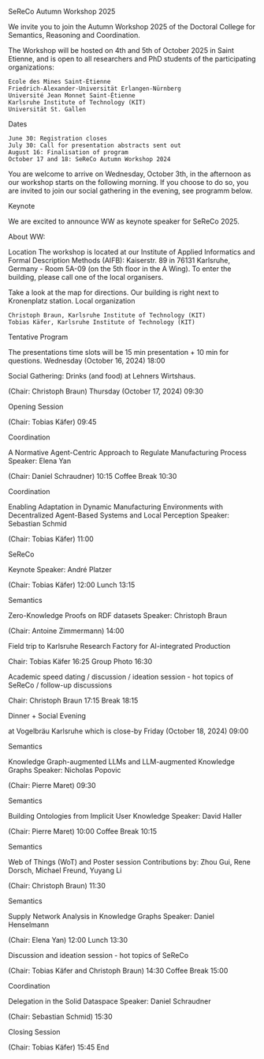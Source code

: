 SeReCo Autumn Workshop 2025

We invite you to join the Autumn Workshop 2025 of the Doctoral College for Semantics, Reasoning and Coordination.

The Workshop will be hosted on 4th and 5th of October 2025 in Saint Etienne, and is open to all researchers and PhD students of the participating organizations:

    Ecole des Mines Saint-Étienne
    Friedrich-Alexander-Universität Erlangen-Nürnberg
    Université Jean Monnet Saint-Étienne
    Karlsruhe Institute of Technology (KIT)
    Universität St. Gallen

Dates

    June 30: Registration closes
    July 30: Call for presentation abstracts sent out
    August 16: Finalisation of program
    October 17 and 18: SeReCo Autumn Workshop 2024

You are welcome to arrive on Wednesday, October 3th, in the afternoon as our workshop starts on the following morning. If you choose to do so, you are invited to join our social gathering in the evening, see programm below.

Keynote

We are excited to announce WW as keynote speaker for SeReCo 2025.

About WW: 

Location
The workshop is located at our Institute of Applied Informatics and Formal Description Methods (AIFB): Kaiserstr. 89 in 76131 Karlsruhe, Germany - Room 5A-09 (on the 5th floor in the A Wing). To enter the building, please call one of the local organisers.

Take a look at the map for directions. Our building is right next to Kronenplatz station.
Local organization

    Christoph Braun, Karlsruhe Institute of Technology (KIT)
    Tobias Käfer, Karlsruhe Institute of Technology (KIT)

Tentative Program

The presentations time slots will be 15 min presentation + 10 min for questions.
	Wednesday (October 16, 2024)
18:00 	

Social Gathering: Drinks (and food) at Lehners Wirtshaus.

(Chair: Christoph Braun)
	Thursday (October 17, 2024)
09:30 	

Opening Session

(Chair: Tobias Käfer)
09:45 	

Coordination

A Normative Agent-Centric Approach to Regulate Manufacturing Process
Speaker: Elena Yan

(Chair: Daniel Schraudner)
10:15 	Coffee Break
10:30 	

Coordination

Enabling Adaptation in Dynamic Manufacturing Environments with Decentralized Agent-Based Systems and Local Perception
Speaker: Sebastian Schmid

(Chair: Tobias Käfer)
11:00 	

SeReCo

Keynote
Speaker: André Platzer

(Chair: Tobias Käfer)
12:00 	Lunch
13:15 	

Semantics

Zero-Knowledge Proofs on RDF datasets
Speaker: Christoph Braun

(Chair: Antoine Zimmermann)
14:00 	

Field trip to Karlsruhe Research Factory for AI-integrated Production

Chair: Tobias Käfer
16:25 	Group Photo
16:30 	

Academic speed dating / discussion / ideation session - hot topics of SeReCo / follow-up discussions

Chair: Christoph Braun
17:15 	Break
18:15 	

Dinner + Social Evening

at Vogelbräu Karlsruhe which is close-by
	Friday (October 18, 2024)
09:00 	

Semantics

Knowledge Graph-augmented LLMs and LLM-augmented Knowledge Graphs
Speaker: Nicholas Popovic

(Chair: Pierre Maret)
09:30 	

Semantics

Building Ontologies from Implicit User Knowledge
Speaker: David Haller

(Chair: Pierre Maret)
10:00 	Coffee Break
10:15 	

Semantics

Web of Things (WoT) and Poster session
Contributions by: Zhou Gui, Rene Dorsch, Michael Freund, Yuyang Li

(Chair: Christoph Braun)
11:30 	

Semantics

Supply Network Analysis in Knowledge Graphs
Speaker: Daniel Henselmann

(Chair: Elena Yan)
12:00 	Lunch
13:30 	

Discussion and ideation session - hot topics of SeReCo

(Chair: Tobias Käfer and Christoph Braun)
14:30 	Coffee Break
15:00 	

Coordination

Delegation in the Solid Dataspace
Speaker: Daniel Schraudner

(Chair: Sebastian Schmid)
15:30 	

Closing Session

(Chair: Tobias Käfer)
15:45 	End

